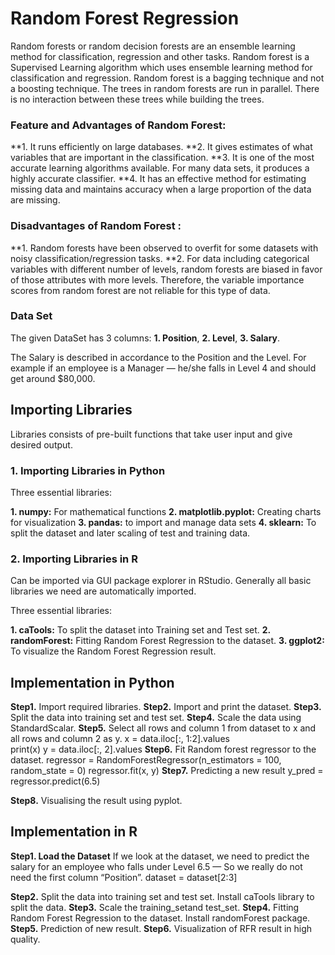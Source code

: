 # Random Forest Regression
Random forests or random decision forests are an ensemble learning method for classification, regression and other tasks. Random forest is a Supervised Learning algorithm which uses ensemble learning method for classification and regression.
Random forest is a bagging technique and not a boosting technique. The trees in random forests are run in parallel. There is no interaction between these trees while building the trees.

### Feature and Advantages of Random Forest:
**1. It runs efficiently on large databases.
**2. It gives estimates of what variables that are important in the classification.
**3. It is one of the most accurate learning algorithms available. For many data sets, it produces a highly accurate classifier.
**4. It has an effective method for estimating missing data and maintains accuracy when a large proportion of the data are missing.

### Disadvantages of Random Forest :
**1. Random forests have been observed to overfit for some datasets with noisy classification/regression tasks.
**2. For data including categorical variables with different number of levels, random forests are biased in favor of those attributes with more levels. Therefore, the variable importance scores from random forest are not reliable for this type of data.

### Data Set
The given DataSet has 3 columns:
**1. Position**,
**2. Level**,
**3. Salary**.

The Salary is described in accordance to the Position and the Level.
For example if an employee is a Manager — he/she falls in Level 4 and should get around $80,000.

## Importing Libraries
Libraries consists of pre-built functions that take user input and give desired output.

### 1. Importing Libraries in Python

Three essential libraries:

**1. numpy:** For mathematical functions
**2. matplotlib.pyplot:** Creating charts for visualization
**3. pandas:** to import and manage data sets
**4. sklearn:** To split the dataset and later scaling of test and training data.

### 2. Importing Libraries in R
Can be imported via GUI package explorer in RStudio. Generally all basic libraries we need are automatically imported.

Three essential libraries:

**1. caTools:** To split the dataset into Training set and Test set.
**2. randomForest:** Fitting Random Forest Regression to the dataset.
**3. ggplot2:** To visualize the Random Forest Regression result.

## Implementation in Python

**Step1.** Import required libraries.
**Step2.** Import and print the dataset.
**Step3.** Split the data into training set and test set.
**Step4.** Scale the data using StandardScalar.
**Step5.** Select all rows and column 1 from dataset to x and all rows and column 2 as y.
x = data.iloc[:, 1:2].values  
print(x) 
y = data.iloc[:, 2].values
**Step6.** Fit Random forest regressor to the dataset.
regressor = RandomForestRegressor(n_estimators = 100, random_state = 0) 
regressor.fit(x, y)
**Step7.** Predicting a new result
y_pred = regressor.predict(6.5)

**Step8.** Visualising the result using pyplot.

## Implementation in R

**Step1. Load the Dataset** If we look at the dataset, we need to predict the salary for an employee who falls under Level 6.5 — So we really do not need the first column “Position”.
dataset = dataset[2:3]

**Step2.** Split the data into training set and test set. Install caTools library to split the data.
**Step3.** Scale the training_setand test_set.
**Step4.** Fitting Random Forest Regression to the dataset. Install randomForest package.
**Step5.** Prediction of new result.
**Step6.** Visualization of RFR result in high quality.